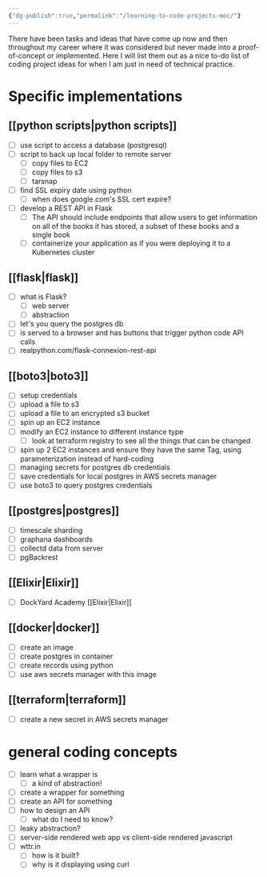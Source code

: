 ```yaml
---
{"dg-publish":true,"permalink":"/learning-to-code-projects-moc/"}
---
```


There have been tasks and ideas that have come up now and then throughout my career where it was considered but never made into a proof-of-concept or implemented. Here I will list them out as a nice to-do list of coding project ideas for when I am just in need of technical practice.
# Specific implementations
## [[python scripts\|python scripts]]
- [ ] use script to access a database (postgresql)
- [ ] script to back up local folder to remote server
	- [ ] copy files to EC2
	- [ ] copy files to s3
	- [ ] tarsnap
- [ ] find SSL expiry date using python
	- [ ] when does google.com's SSL cert expire?
- [ ] develop a REST API in Flask
	- [ ] The API should include endpoints that allow users to get information on all of the books it has stored, a subset of these books and a single book
	- [ ] containerize your application as if you were deploying it to a Kubernetes cluster
## [[flask\|flask]]
- [ ] what is Flask?
	- [ ] web server
	- [ ] abstraction
- [ ] let's you query the postgres db
- [ ] is served to a browser and has buttons that trigger python code API calls
- [ ] realpython.com/flask-connexion-rest-api

## [[boto3\|boto3]]
- [ ] setup credentials
- [ ] upload a file to s3
- [ ] upload a file to an encrypted s3 bucket
- [ ] spin up an EC2 instance
- [ ] modify an EC2 instance to different instance type
	- [ ] look at terraform registry to see all the things that can be changed
- [ ] spin up 2 EC2 instances and ensure they have the same Tag, using parameterization instead of hard-coding
- [ ] managing secrets for postgres db credentials
- [ ] save credentials for local postgres in AWS secrets manager
- [ ] use boto3 to query postgres credentials

## [[postgres\|postgres]]
- [ ] timescale sharding 
- [ ] graphana dashboards
- [ ] collectd data from server
- [ ] pgBackrest

## [[Elixir\|Elixir]]
- [ ] DockYard Academy [[Elixir\|Elixir]]

## [[docker\|docker]]
- [ ] create an image
- [ ] create postgres in container
- [ ] create records using python
- [ ] use aws secrets manager with this image

## [[terraform\|terraform]]
- [ ] create a new secret in AWS secrets manager

# general coding concepts
- [ ] learn what a wrapper is
	- [ ] a kind of abstraction!
- [ ] create a wrapper for something
- [ ] create an API for something
- [ ] how to design an API
	- [ ] what do I need to know?
- [ ] leaky abstraction?
- [ ] server-side rendered web app vs client-side rendered javascript
- [ ] wttr.in
	- [ ] how is it built?
	- [ ] why is it displaying using curl